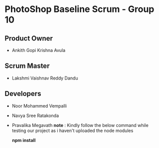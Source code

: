 # PhotoShop Baseline Scrum - Group 10
## Product Owner
- Ankith Gopi Krishna Avula

## Scrum Master
- Lakshmi Vaishnav Reddy Dandu

## Developers
- Noor Mohammed Vempalli
- Navya Sree Ratakonda
- Pravalika Megavath
**note** :
  Kindly follow the below command while testing our project as i haven't uploaded the node modules

   **npm install**
  
